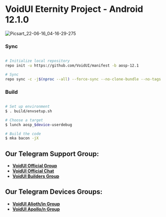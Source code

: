 # VoidUI Eternity Project - Android 12.1.0

![Picsart_22-06-16_04-16-29-275](https://user-images.githubusercontent.com/34755141/174213996-2a08b196-2fd0-49af-8f17-3fe5f7cd2bd7.png)

### Sync ###

```bash

# Initialize local repository
repo init -u https://github.com/VoidUI/manifest -b aosp-12.1

# Sync
repo sync -c -j$(nproc --all) --force-sync --no-clone-bundle --no-tags
```

### Build ###

```bash

# Set up environment
$ . build/envsetup.sh

# Choose a target
$ lunch aosp_$device-userdebug

# Build the code
$ mka bacon -jX
```

## Our Telegram Support Group:
- [**VoidUI Official Group**](https://t.me/VoidUI)
- [**VoidUI Official Chat**](https://t.me/VoidUI_Official)
- [**VoidUI Builders Group**](https://t.me/VoidUI_builders_help)

## Our Telegram Devices Groups:
- [**VoidUI Alioth/in Group**](https://t.me/VoidUI_Updates)
- [**VoidUI Apollo/n Group**](https://t.me/VoidUI_Apollo)
